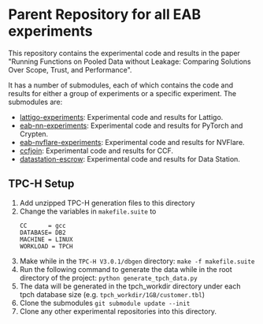<meta name="robots" content="noindex">

# Parent Repository for all EAB experiments

This repository contains the experimental code and results in the paper "Running Functions on Pooled Data without Leakage: Comparing Solutions Over Scope, Trust, and Performance".

It has a number of submodules, each of which contains the code and results for either a group of experiments or a specific experiment. The submodules are:
- [lattigo-experiments](https://anonymous.4open.science/r/lattigo-experiments-1611/README.md): Experimental code and results for Lattigo.
- [eab-nn-experiments](https://anonymous.4open.science/r/eab-nn-experiments-5959/README.md): Experimental code and results for PyTorch and Crypten.
- [eab-nvflare-experiments](https://anonymous.4open.science/r/eab-nvflare-experiments-078E/README.md): Experimental code and results for NVFlare.
- [ccfjoin](https://anonymous.4open.science/r/ccfjoin-F12C/README.md): Experimental code and results for CCF.
- [datastation-escrow](https://anonymous.4open.science/r/datastation-escrow-7427/README.md): Experimental code and results for Data Station.


## TPC-H Setup
1. Add unzipped TPC-H generation files to this directory
2. Change the variables in `makefile.suite` to 
    ```
    CC      = gcc
    DATABASE= DB2
    MACHINE = LINUX
    WORKLOAD = TPCH
    ```
3. Make while in the `TPC-H V3.0.1/dbgen` directory: `make -f makefile.suite`
4. Run the following command to generate the data while in the root directory of the project: `python generate_tpch_data.py `
5. The data will be generated in the tpch_workdir directory under each tpch database size (e.g. `tpch_workdir/1GB/customer.tbl`)
6. Clone the submodules `git submodule update --init`
7. Clone any other experimental repositories into this directory.